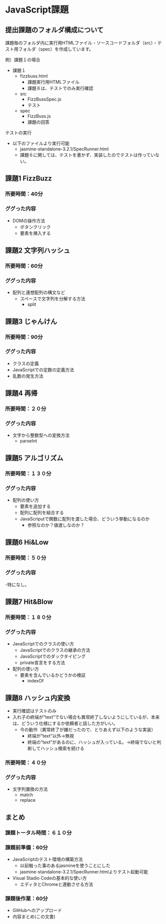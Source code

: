 # JavaScript課題
## 提出課題のフォルダ構成について
課題毎のフォルダ内に実行用HTMLファイル・ソースコードフォルダ（src）・テスト用フォルダ（spec）を作成しています。

例）課題１の場合

- 課題１
  - fizzbuss.html
    - 課題実行用HTMLファイル
    - 課題８は、テストでのみ実行確認
  - src
    - FizzBussSpec.js
    - テスト
  - spec
    - FizzBuss.js
    - 課題の回答

テストの実行
- 以下のファイルより実行可能
  - jasmine-standalone-3.2.1/SpecRunner.html
  - 課題６に関しては、テストを書かず、実装したのでテストは作っていない。
  
## 課題1 FizzBuzz
### 所要時間：40分
### ググった内容
- DOMの操作方法
  - ボタンクリック
  - 要素を挿入する

## 課題2 文字列ハッシュ
### 所要時間：60分
### ググった内容
- 配列と連想配列の構文など
  - スペースで文字列を分解する方法
    - split

## 課題3 じゃんけん
### 所要時間：90分
### ググった内容
- クラスの定義
- JavaScriptでの定数の定義方法
- 乱数の発生方法

## 課題4 再帰
### 所要時間：２０分
### ググった内容
- 文字から整数型への変換方法
  - parseInt

## 課題5 アルゴリズム
### 所要時間：１３０分
### ググった内容
- 配列の使い方
  - 要素を追加する
  - 配列に配列を結合する
  - JavaScriputで関数に配列を渡した場合、どういう挙動になるのか
    - 参照なのか？値渡しなのか？
    
## 課題6 Hi&Low
### 所要時間：５０分
### ググった内容
-特になし。

## 課題7 Hit&Blow
### 所要時間：１８０分
### ググった内容
- JavaScriptでのクラスの使い方
  - JavaScriptでのクラスの継承の方法
  - JavaScriptでのダックタイピング
  - private宣言をする方法
- 配列の使い方
  - 要素を含んでいるかどうかの検証
    - indexOf

## 課題8 ハッシュ内変換
- 実行確認はテストのみ
- 入れ子の終端が”text”でない場合も異常終了しないようにしているが、本来は、どういう仕様にするか依頼者と話した方がいい。
  - 今の動作（異常終了が嫌だったので、とりあえず以下のような実装）
    - 終端が”text”以外→無視
    - 終端の”text”があるのに、ハッシュが入っている。→終端でないと判断してハッシュ検索を続ける

### 所要時間：４０分
### ググった内容
- 文字列置換の方法
  - match
  - replace
  
## まとめ
### 課題トータル時間：６１０分

### 課題前準備：60分
- JavaScriptのテスト環境の構築方法
  - 以前触った事のあるjasmineを使うことにした
  - jasmine-standalone-3.2.1/SpecRunner.htmlよりテスト起動可能
- Visual Stadio Codeの基本的な使い方
  - エディタとChromeと連動させる方法
  
### 課題後作業：60分
- GitHubへのアップロード
- 内容まとめ(この文書)
